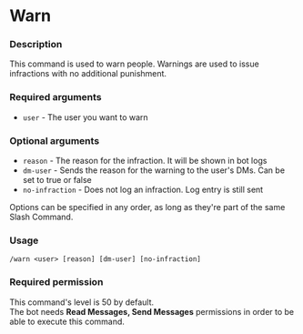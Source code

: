 # Warn

### **Description**

This command is used to warn people. Warnings are used to issue infractions with no additional punishment.

### **Required arguments**

* `user` - The user you want to warn

### **Optional arguments**

* `reason` - The reason for the infraction. It will be shown in bot logs
* `dm-user` - Sends the reason for the warning to the user's DMs. Can be set to true or false
* `no-infraction` - Does not log an infraction. Log entry is still sent

Options can be specified in any order, as long as they're part of the same Slash Command.

### **Usage**

```
/warn <user> [reason] [dm-user] [no-infraction]
```

### **Required permission**

This command's level is 50 by default.\
The bot needs **Read Messages, Send Messages** permissions in order to be able to execute this command.
